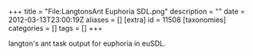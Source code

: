 +++
title = "File:LangtonsAnt Euphoria SDL.png"
description = ""
date = 2012-03-13T23:00:19Z
aliases = []
[extra]
id = 11508
[taxonomies]
categories = []
tags = []
+++

langton's ant task output for euphoria in euSDL.
